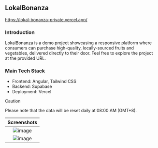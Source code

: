## LokalBonanza
https://lokal-bonanza-private.vercel.app/

### Introduction
LokalBonanza is a demo project showcasing a responsive platform where consumers can purchase high-quality, locally-sourced fruits and vegetables, delivered directly to their door. Feel free to explore the project at the provided URL.

### Main Tech Stack
- Frontend: Angular, Tailwind CSS
- Backend: Supabase
- Deployment: Vercel

> [!CAUTION]
> Please note that the data will be reset daily at 08:00 AM (GMT+8).


| Screenshots |
| :-----: |
| ![image](https://github.com/user-attachments/assets/776dbb05-a87f-4091-92d9-071f09e48318) |
| ![image](https://github.com/user-attachments/assets/827cbc9e-0227-48fc-afb1-0652dda8757f) |
